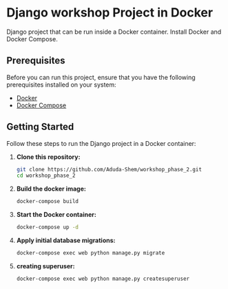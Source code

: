 # Django workshop Project in Docker

Django project that can be run inside a Docker container. Install Docker and Docker Compose.

## Prerequisites

Before you can run this project, ensure that you have the following prerequisites installed on your system:

- [Docker](https://www.docker.com/)
- [Docker Compose](https://docs.docker.com/compose/)

## Getting Started

Follow these steps to run the Django project in a Docker container:

1. **Clone this repository:**

   ```bash
   git clone https://github.com/Aduda-Shem/workshop_phase_2.git
   cd workshop_phase_2
2. **Build the docker image:**
   ```bash
   docker-compose build
3. **Start the Docker container:**
   ```bash
   docker-compose up -d
4. **Apply initial database migrations:**
   ```bash
   docker-compose exec web python manage.py migrate
5. **creating superuser:**
   ```bash
   docker-compose exec web python manage.py createsuperuser
